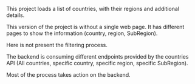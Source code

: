 
This project loads a list of countries, with their regions and additional details.

This version of the project is without a single web page. It has different pages to show the information (country, region, SubRegion).

Here is not present the filtering process.

The backend is consuming  different endpoints provided by the countries API (All countries, specific country, specific region, specific SubRegion). 

Most of the process takes action on the backend.
